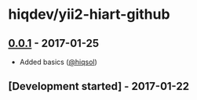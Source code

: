 # hiqdev/yii2-hiart-github

## [0.0.1] - 2017-01-25

- Added basics ([@hiqsol])

## [Development started] - 2017-01-22

[@hiqsol]: https://github.com/hiqsol
[sol@hiqdev.com]: https://github.com/hiqsol
[@SilverFire]: https://github.com/SilverFire
[d.naumenko.a@gmail.com]: https://github.com/SilverFire
[@tafid]: https://github.com/tafid
[andreyklochok@gmail.com]: https://github.com/tafid
[@BladeRoot]: https://github.com/BladeRoot
[bladeroot@gmail.com]: https://github.com/BladeRoot
[Under development]: https://github.com/hiqdev/yii2-hiart-github/releases
[0.0.1]: https://github.com/hiqdev/yii2-hiart-github/releases/tag/0.0.1
